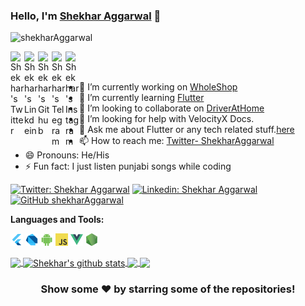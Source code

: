 ### Hello, I'm [Shekhar Aggarwal](https://shekharaggarwal.github.io/) 👋

<p align="left"> <img src="https://komarev.com/ghpvc/?username=shekharAggarwal&label=Views&color=blue&style=plastic" alt="shekharAggarwal" /> </p>

<a href="https://twitter.com/ShekharAggarw17">
  <img align="left" alt="Shekhar's Twitter" width="22px" src="https://cdn.jsdelivr.net/npm/simple-icons@v3/icons/twitter.svg" />
</a>
<a href="https://linkedin.com/in/shekhar-aggarwal-514278187">
  <img align="left" alt="Shekhar's Linkdein" width="22px" src="https://cdn.jsdelivr.net/npm/simple-icons@v3/icons/linkedin.svg" />
</a>
<a href="https://github.com/shekharAggarwal">
  <img align="left" alt="Shekhar's Github" width="22px" src="https://cdn.jsdelivr.net/npm/simple-icons@v3/icons/github.svg" />
</a>
<a href="https://t.me/shekharaggarwal">
  <img align="left" alt="Shekhar's Telegram" width="22px" src="https://cdn.jsdelivr.net/npm/simple-icons@v3/icons/telegram.svg" />
</a>
<a href="https://instagram.com/theshekharaggarwal/">
  <img align="left" alt="Shekhar's Instagram" width="22px" src="https://cdn.jsdelivr.net/npm/simple-icons@v3/icons/instagram.svg" />
</a>
<!--<a href="https://www.facebook.com/imthepk/">
  <img align="left" alt="Pawan's Facebook" width="22px" src="https://cdn.jsdelivr.net/npm/simple-icons@v3/icons/facebook.svg" />
</a>
-->
<br/>
<br/>

- 🔭 I’m currently working on [WholeShop](https://github.com/shekharAggarwal/WholeShop)
- 🌱 I’m currently learning [Flutter](flutter.dev)
- 👯 I’m looking to collaborate on [DriverAtHome](https://github.com/shekharAggarwal/DAH)
- 🤔 I’m looking for help with VelocityX Docs.
- 💬 Ask me about Flutter or any tech related stuff.[here](https://github.com/shekharAggarwal/shekharAggarwal//issues)
- 📫 How to reach me: [Twitter- ShekharAggarwal](https://twitter.com/ShekharAggarw17)
- 😄 Pronouns: He/His
- ⚡ Fun fact: I just listen punjabi songs while coding

[![Twitter: Shekhar Aggarwal](https://img.shields.io/twitter/follow/Shekhar?style=social)](https://twitter.com/ShekharAggarw17)
[![Linkedin: Shekhar Aggarwal](https://img.shields.io/badge/-Shekhar-blue?style=flat-square&logo=Linkedin&logoColor=white&link=https://linkedin.com/in/shekhar-aggarwal-514278187/)](https://linkedin.com/in/shekhar-aggarwal-514278187)
[![GitHub shekharAggarwal](https://img.shields.io/github/followers/Shekhar?label=follow&style=social)](https://github.com/shekharAggarwal)


**Languages and Tools:**  

<code><img height="20" src="https://raw.githubusercontent.com/github/explore/80688e429a7d4ef2fca1e82350fe8e3517d3494d/topics/flutter/flutter.png"></code>
<code><img height="20" src="https://raw.githubusercontent.com/github/explore/80688e429a7d4ef2fca1e82350fe8e3517d3494d/topics/dart/dart.png"></code>
<code><img height="20" src="https://raw.githubusercontent.com/github/explore/80688e429a7d4ef2fca1e82350fe8e3517d3494d/topics/android/android.png"></code>
<code><img height="20" src="https://raw.githubusercontent.com/github/explore/80688e429a7d4ef2fca1e82350fe8e3517d3494d/topics/javascript/javascript.png"></code>
<code><img height="20" src="https://raw.githubusercontent.com/github/explore/80688e429a7d4ef2fca1e82350fe8e3517d3494d/topics/vue/vue.png"></code>
<code><img height="20" src="https://raw.githubusercontent.com/github/explore/80688e429a7d4ef2fca1e82350fe8e3517d3494d/topics/nodejs/nodejs.png"></code> 


<a href="https://github.com/shekharAggarwal">
  <img align="center" src="https://github-readme-stats.vercel.app/api/top-langs/?username=shekharAggarwal&theme=light&hide_langs_below=1" />
</a>
<a href="https://github.com/shekharAggarwal">
 <img align="center" src="https://github-readme-stats.vercel.app/api?username=shekharAggarwal&show_icons=true&theme=light&line_height=27" alt="Shekhar's github stats"/>
</a>
<a href="https://github.com/shekharAggarwal/Food-App">
 <img align="center" src="https://github-readme-stats.vercel.app/api/pin/?username=shekharAggarwal&repo=Food-App&theme=light" />
</a>
<a href="https://github.com/shekharAggarwal/DAH">
  <img align="center" src="https://github-readme-stats.vercel.app/api/pin/?username=shekharAggarwal&repo=DAH&theme=light" />
</a>
<div align="center">

### Show some ❤️ by starring some of the repositories!

</div>
